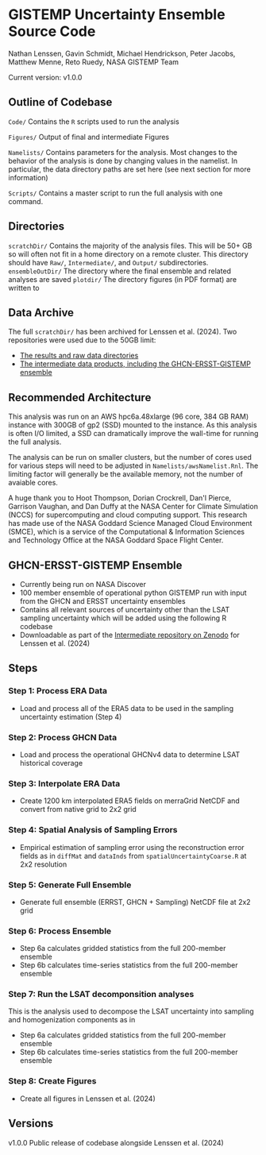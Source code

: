 # GISTEMP Uncertainty Ensemble Source Code
Nathan Lenssen, Gavin Schmidt, Michael Hendrickson, Peter Jacobs, Matthew Menne, Reto Ruedy, NASA GISTEMP Team

Current version: v1.0.0

## Outline of Codebase

`Code/` Contains the `R` scripts used to run the analysis

`Figures/` Output of final and intermediate Figures

`Namelists/` Contains parameters for the analysis. Most changes to the behavior of the analysis is done by changing values in the namelist. In particular, the data directory paths are set here (see next section for more information)

`Scripts/` Contains a master script to run the full analysis with one command.

## Directories

`scratchDir/` Contains the majority of the analysis files. This will be 50+ GB so will often not fit in a home directory on a remote cluster. This directory should have `Raw/`, `Intermediate/`, and `Output/` subdirectories.
`ensembleOutDir/` The directory where the final ensemble and related analyses are saved
`plotdir/` The directory figures (in PDF format) are written to

## Data Archive
The full `scratchDir/` has been archived for Lenssen et al. (2024). Two repositories were used due to the 50GB limit:
* [The results and raw data directories](https://zenodo.org/doi/10.5281/zenodo.13343335)
* [The intermediate data products, including the GHCN-ERSST-GISTEMP ensemble](https://zenodo.org/doi/10.5281/zenodo.13344579)

## Recommended Architecture

This analysis was run on an AWS hpc6a.48xlarge (96 core, 384 GB RAM) instance with 300GB of gp2 (SSD) mounted to the instance. As this analysis is often I/O limited, a SSD can dramatically improve the wall-time for running the full analysis. 

The analysis can be run on smaller clusters, but the number of cores used for various steps will need to be adjusted in `Namelists/awsNamelist.Rnl`. The limiting factor will generally be the available memory, not the number of avaiable cores.

A huge thank you to Hoot Thompson, Dorian Crockrell, Dan'l Pierce, Garrison Vaughan, and Dan Duffy at the NASA Center for Climate Simulation (NCCS) for supercomputing and cloud computing support. This research has made use of the NASA Goddard Science Managed Cloud Environment (SMCE), which is a service of the Computational & Information Sciences and Technology Office at the NASA Goddard Space Flight Center.

## GHCN-ERSST-GISTEMP Ensemble
* Currently being run on NASA Discover
* 100 member ensemble of operational python GISTEMP run with input from the GHCN and ERSST uncertainty ensembles
* Contains all relevant sources of uncertainty other than the LSAT sampling uncertainty which will be added using the following R codebase
* Downloadable as part of the [Intermediate repository on Zenodo](https://doi.org/10.5281/zenodo.13344579) for Lenssen et al. (2024)

## Steps

### Step 1: Process ERA Data

* Load and process all of the ERA5 data to be used in the sampling uncertainty estimation (Step 4)

### Step 2: Process GHCN Data

* Load and process the operational GHCNv4 data to determine LSAT historical coverage

### Step 3: Interpolate ERA Data

* Create 1200 km interpolated ERA5 fields on merraGrid NetCDF and convert from native grid to 2x2 grid

### Step 4: Spatial Analysis of Sampling Errors

*  Empirical estimation of sampling error using the reconstruction error fields as in `diffMat` and `dataInds` from `spatialUncertaintyCoarse.R` at 2x2 resolution

### Step 5: Generate Full Ensemble

* Generate full ensemble (ERRST, GHCN + Sampling) NetCDF file at 2x2 grid

### Step 6: Process Ensemble

* Step 6a calculates gridded statistics from the full 200-member ensemble
* Step 6b calculates time-series statistics from the full 200-member ensemble

### Step 7: Run the LSAT decomponsition analyses

This is the analysis used to decompose the LSAT uncertainty into sampling and homogenization components as in 

* Step 6a calculates gridded statistics from the full 200-member ensemble
* Step 6b calculates time-series statistics from the full 200-member ensemble

### Step 8: Create Figures

* Create all figures in Lenssen et al. (2024)

## Versions

v1.0.0 Public release of codebase alongside Lenssen et al. (2024)
